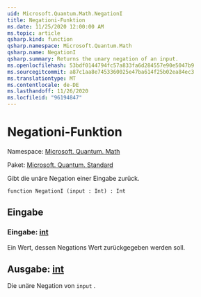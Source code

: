 ```yaml
---
uid: Microsoft.Quantum.Math.NegationI
title: Negationi-Funktion
ms.date: 11/25/2020 12:00:00 AM
ms.topic: article
qsharp.kind: function
qsharp.namespace: Microsoft.Quantum.Math
qsharp.name: NegationI
qsharp.summary: Returns the unary negation of an input.
ms.openlocfilehash: 53bdf0144794fc57a833fa6d284557e90e5047b9
ms.sourcegitcommit: a87c1aa8e7453360025e47ba614f25b02ea84ec3
ms.translationtype: MT
ms.contentlocale: de-DE
ms.lasthandoff: 11/26/2020
ms.locfileid: "96194847"
---
```

# <a name="negationi-function"></a>Negationi-Funktion

Namespace: [Microsoft. Quantum. Math](xref:Microsoft.Quantum.Math)

Paket: [Microsoft. Quantum. Standard](https://nuget.org/packages/Microsoft.Quantum.Standard)


Gibt die unäre Negation einer Eingabe zurück.

```qsharp
function NegationI (input : Int) : Int
```


## <a name="input"></a>Eingabe

### <a name="input--int"></a>Eingabe: [int](xref:microsoft.quantum.lang-ref.int)

Ein Wert, dessen Negations Wert zurückgegeben werden soll.



## <a name="output--int"></a>Ausgabe: [int](xref:microsoft.quantum.lang-ref.int)

Die unäre Negation von `input` .